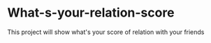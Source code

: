 # What-s-your-relation-score
This project will show what's your score of relation with your friends
